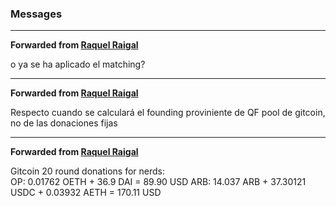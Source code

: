 ### Messages

***

**Forwarded from [Raquel Raigal](https://t.me/rraigal)**

o ya se ha aplicado el matching?

***

**Forwarded from [Raquel Raigal](https://t.me/rraigal)**

Respecto cuando se calculará el founding proviniente de QF pool de gitcoin, no de las donaciones fijas

***

**Forwarded from [Raquel Raigal](https://t.me/rraigal)**

Gitcoin 20 round donations for nerds:  
OP: 0.01762 OETH + 36.9 DAI = 89.90 USD
ARB: 14.037 ARB + 37.30121 USDC + 0.03932 AETH = 170.11 USD